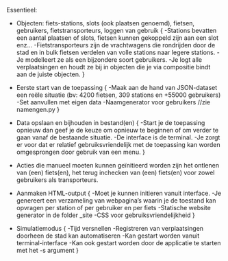 Essentieel:

- Objecten: fiets-stations, slots (ook plaatsen genoemd), fietsen, gebruikers, fietstransporteurs, loggen van gebruik
  {
  -Stations bevatten een aantal plaatsen of slots, fietsen kunnen gekoppeld zijn aan een slot enz...
  -Fietstransporteurs zijn de vrachtwagens die rondrijden door de stad en in bulk fietsen verdelen van volle stations naar legere stations.
  -Je modelleert ze als een bijzondere soort gebruikers.
  -Je logt alle verplaatsingen en houdt ze bij in objecten die je via compositie bindt aan de juiste objecten.
  }

- Eerste start van de toepassing
  {
  -Maak aan de hand van JSON-dataset een reële situatie (bv: 4200 fietsen, 309 stations en +55000 gebruikers)
  -Set aanvullen met eigen data
  -Naamgenerator voor gebruikers //zie namengen.py
  }

- Data opslaan en bijhouden in bestand(en)
  {
  -Start je de toepassing opnieuw dan geef je de keuze om opnieuw te beginnen of om verder te gaan vanaf de bestaande situatie.
  -De interface is de terminal.
  -Je zorgt er voor dat er relatief gebruiksvriendelijk met de
  toepassing kan worden omgesprongen door gebruik van een menu.
  }

- Acties die manueel moeten kunnen geïnitieerd worden zijn het ontlenen van (een) fiets(en), het terug
  inchecken van (een) fiets(en) voor zowel gebruikers als transporteurs.

- Aanmaken HTML-output
  {
  -Moet je kunnen initieren vanuit interface.
  -Je genereert een verzameling van webpaginaʼs waarin je de toestand kan opvragen per station of per gebruiker en per fiets
  -Statische website generator in de folder \_site
  -CSS voor gebruiksvriendelijkheid
  }

- Simulatiemodus
  {
  -Tijd versnellen
  -Registreren van verplaatsingen doorheen de stad kan automatiseren
  -Kan gestart worden vanuit terminal-interface
  -Kan ook gestart worden door de applicatie te starten met het -s argument
  }
